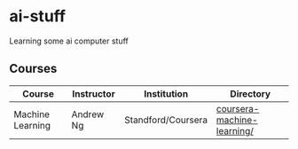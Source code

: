 # ai-stuff
Learning some ai computer stuff

## Courses
|Course|Instructor|Institution|Directory|
|---|---|---|---|
|Machine Learning|Andrew Ng|Standford/Coursera|[coursera-machine-learning/](coursera-machine-learning)|

